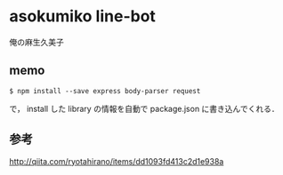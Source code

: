 # asokumiko line-bot
俺の麻生久美子


## memo

``` shell
$ npm install --save express body-parser request
```
で， install した library の情報を自動で package.json に書き込んでくれる．


## 参考
http://qiita.com/ryotahirano/items/dd1093fd413c2d1e938a
